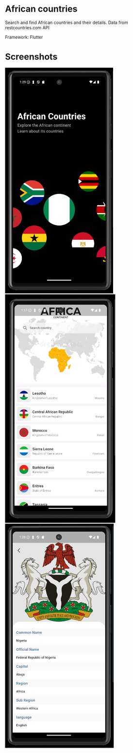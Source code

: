 # African countries

Search and find African countries and their details.
Data from restcountries.com API

Framework: Flutter

# Screenshots

![alt text](https://github.com/iamIkay/African-countries/blob/main/assets/screenshots/screenshot1.png?raw=true) ![alt text](https://github.com/iamIkay/African-countries/blob/main/assets/screenshots/screenshot2.png?raw=true) ![alt text](https://github.com/iamIkay/African-countries/blob/main/assets/screenshots/screenshot3.png?raw=true)
